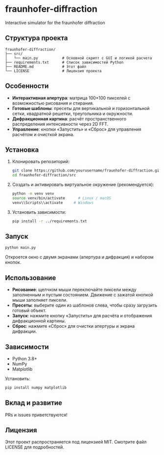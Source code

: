# fraunhofer-diffraction
Interactive simulator for the fraunhofer diffraction
## Структура проекта

```
fraunhofer-diffraction/
├── src/
│   └── main.py           # Основной скрипт с GUI и логикой расчета
├── requirements.txt      # Список зависимостей Python
├── README.md             # Этот файл
└── LICENSE               # Лицензия проекта
```

## Особенности

* **Интерактивная апертура**: матрица 100×100 пикселей с возможностью рисования и стирания.
* **Готовые шаблоны**: пресеты для вертикальной и горизонтальной сетки, квадратной решетки, треугольника и окружности.
* **Дифракционная картина**: расчёт пространственного распределения интенсивности через 2D FFT.
* **Управление**: кнопки «Запустить» и «Сброс» для управления расчётом и очисткой экрана.

## Установка

1. Клонировать репозиторий:

   ```bash
   git clone https://github.com/yourusername/fraunhofer-diffraction.git
   cd fraunhofer-diffraction/src
   ```
2. Создать и активировать виртуальное окружение (рекомендуется):

   ```bash
   python -m venv venv
   source venv/bin/activate      # Linux / macOS
   venv\\Scripts\\activate     # Windows
   ```
3. Установить зависимости:

   ```bash
   pip install -r ../requirements.txt
   ```

## Запуск

```bash
python main.py
```

Откроется окно с двумя экранами (апертура и дифракция) и набором кнопок.

## Использование

* **Рисование**: щелчком мыши переключайте пиксели между заполненным и пустым состоянием. Движение с зажатой кнопкой мыши заполняет пиксели.
* **Пресеты**: выберите один из шаблонов слева, чтобы сразу загрузить готовый объект.
* **Запуск**: нажмите кнопку «Запустить» для расчёта и отображения дифракционной картины.
* **Сброс**: нажмите «Сброс» для очистки апертуры и экрана дифракции.

## Зависимости

* Python 3.8+
* NumPy
* Matplotlib

Установить:

```bash
pip install numpy matplotlib
```

## Вклад и развитие

PRs и issues приветствуются!

## Лицензия

Этот проект распространяется под лицензией MIT. Смотрите файл LICENSE для подробностей.

